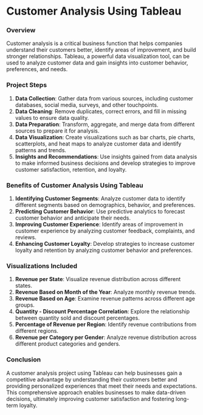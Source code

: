 # Customer Analysis Using Tableau

### Overview

Customer analysis is a critical business function that helps companies understand their customers better, identify areas of improvement, and build stronger relationships. Tableau, a powerful data visualization tool, can be used to analyze customer data and gain insights into customer behavior, preferences, and needs.

### Project Steps

1. **Data Collection**: Gather data from various sources, including customer databases, social media, surveys, and other touchpoints.
2. **Data Cleaning**: Remove duplicates, correct errors, and fill in missing values to ensure data quality.
3. **Data Preparation**: Transform, aggregate, and merge data from different sources to prepare it for analysis.
4. **Data Visualization**: Create visualizations such as bar charts, pie charts, scatterplots, and heat maps to analyze customer data and identify patterns and trends.
5. **Insights and Recommendations**: Use insights gained from data analysis to make informed business decisions and develop strategies to improve customer satisfaction, retention, and loyalty.

### Benefits of Customer Analysis Using Tableau

1. **Identifying Customer Segments**: Analyze customer data to identify different segments based on demographics, behavior, and preferences.
2. **Predicting Customer Behavior**: Use predictive analytics to forecast customer behavior and anticipate their needs.
3. **Improving Customer Experience**: Identify areas of improvement in customer experience by analyzing customer feedback, complaints, and reviews.
4. **Enhancing Customer Loyalty**: Develop strategies to increase customer loyalty and retention by analyzing customer behavior and preferences.

### Visualizations Included

1. **Revenue per State**: Visualize revenue distribution across different states.
2. **Revenue Based on Month of the Year**: Analyze monthly revenue trends.
3. **Revenue Based on Age**: Examine revenue patterns across different age groups.
4. **Quantity - Discount Percentage Correlation**: Explore the relationship between quantity sold and discount percentages.
5. **Percentage of Revenue per Region**: Identify revenue contributions from different regions.
6. **Revenue per Category per Gender**: Analyze revenue distribution across different product categories and genders.

### Conclusion

A customer analysis project using Tableau can help businesses gain a competitive advantage by understanding their customers better and providing personalized experiences that meet their needs and expectations. This comprehensive approach enables businesses to make data-driven decisions, ultimately improving customer satisfaction and fostering long-term loyalty.
